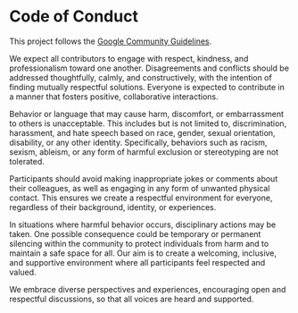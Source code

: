 # Code of Conduct

This project follows the [Google Community Guidelines](https://opensource.google.com/conduct/).

We expect all contributors to engage with respect, kindness, and professionalism toward one another. Disagreements and conflicts should be addressed thoughtfully, calmly, and constructively, with the intention of finding mutually respectful solutions. Everyone is expected to contribute in a manner that fosters positive, collaborative interactions.

Behavior or language that may cause harm, discomfort, or embarrassment to others is unacceptable. This includes but is not limited to, discrimination, harassment, and hate speech based on race, gender, sexual orientation, disability, or any other identity. Specifically, behaviors such as racism, sexism, ableism, or any form of harmful exclusion or stereotyping are not tolerated.

Participants should avoid making inappropriate jokes or comments about their colleagues, as well as engaging in any form of unwanted physical contact. This ensures we create a respectful environment for everyone, regardless of their background, identity, or experiences.

In situations where harmful behavior occurs, disciplinary actions may be taken. One possible consequence could be temporary or permanent silencing within the community to protect individuals from harm and to maintain a safe space for all. Our aim is to create a welcoming, inclusive, and supportive environment where all participants feel respected and valued.

We embrace diverse perspectives and experiences, encouraging open and respectful discussions, so that all voices are heard and supported.
